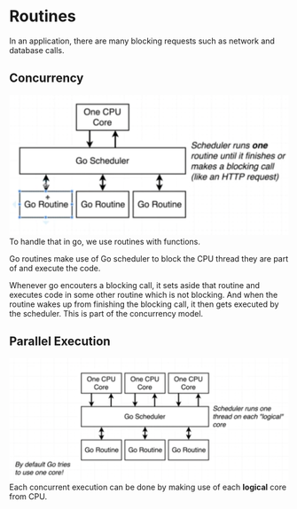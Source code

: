 # Routines

In an application, there are many blocking requests such as network and database calls.

## Concurrency

![](dg-1.png)
To handle that in go, we use routines with functions.  

Go routines make use of Go scheduler to block the CPU thread they are part of and execute the code.  

Whenever go encouters a blocking call, it sets aside that routine and executes code in some other routine which is not blocking. And when the routine wakes up from finishing the blocking call, it then gets executed by the scheduler. This is part of the concurrency model.

## Parallel Execution
![](dg-2.png)
Each concurrent execution can be done by making use of each **logical** core from CPU.